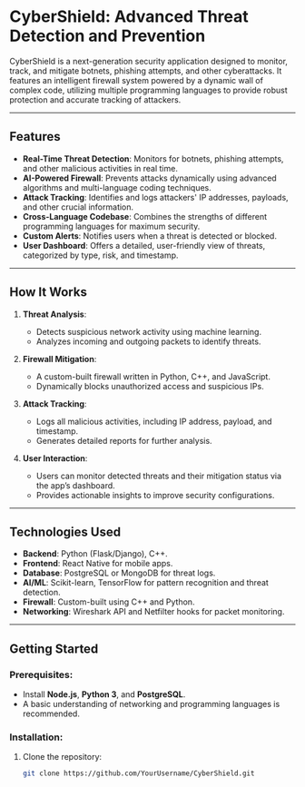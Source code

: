 # **CyberShield: Advanced Threat Detection and Prevention**

CyberShield is a next-generation security application designed to monitor, track, and mitigate botnets, phishing attempts, and other cyberattacks. It features an intelligent firewall system powered by a dynamic wall of complex code, utilizing multiple programming languages to provide robust protection and accurate tracking of attackers.  

---

## **Features**
- **Real-Time Threat Detection**: Monitors for botnets, phishing attempts, and other malicious activities in real time.
- **AI-Powered Firewall**: Prevents attacks dynamically using advanced algorithms and multi-language coding techniques.
- **Attack Tracking**: Identifies and logs attackers' IP addresses, payloads, and other crucial information.
- **Cross-Language Codebase**: Combines the strengths of different programming languages for maximum security.
- **Custom Alerts**: Notifies users when a threat is detected or blocked.
- **User Dashboard**: Offers a detailed, user-friendly view of threats, categorized by type, risk, and timestamp.

---

## **How It Works**
1. **Threat Analysis**:
   - Detects suspicious network activity using machine learning.
   - Analyzes incoming and outgoing packets to identify threats.
   
2. **Firewall Mitigation**:
   - A custom-built firewall written in Python, C++, and JavaScript.
   - Dynamically blocks unauthorized access and suspicious IPs.

3. **Attack Tracking**:
   - Logs all malicious activities, including IP address, payload, and timestamp.
   - Generates detailed reports for further analysis.

4. **User Interaction**:
   - Users can monitor detected threats and their mitigation status via the app’s dashboard.
   - Provides actionable insights to improve security configurations.

---

## **Technologies Used**
- **Backend**: Python (Flask/Django), C++.
- **Frontend**: React Native for mobile apps.
- **Database**: PostgreSQL or MongoDB for threat logs.
- **AI/ML**: Scikit-learn, TensorFlow for pattern recognition and threat detection.
- **Firewall**: Custom-built using C++ and Python.
- **Networking**: Wireshark API and Netfilter hooks for packet monitoring.

---

## **Getting Started**
### Prerequisites:
- Install **Node.js**, **Python 3**, and **PostgreSQL**.
- A basic understanding of networking and programming languages is recommended.

### Installation:
1. Clone the repository:
   ```bash
   git clone https://github.com/YourUsername/CyberShield.git
